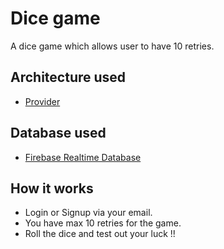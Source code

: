 # Dice game

A dice game which allows user to have 10 retries.

## Architecture used
 - [Provider](https://pub.dev/packages/provider)

 ## Database used
 - [Firebase Realtime Database](https://pub.dev/packages/firebase_database)

 ## How it works
 - Login or Signup via your email.
 - You have max 10 retries for the game.
 - Roll the dice and test out your luck !!

